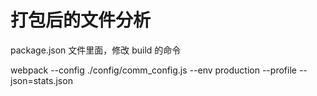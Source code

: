 # 打包后的文件分析
package.json 文件里面，修改 build 的命令

webpack --config ./config/comm_config.js --env production --profile --json=stats.json
